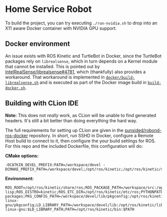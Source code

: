 # Home Service Robot

To build the project, you can try executing `./run-nvidia.sh` to drop
into an X11 aware Docker container with NVIDIA GPU support.

## Docker environment

An issue exists with ROS Kinetic and TurtleBot in Docker, since the TurtleBot packages rely on
`librealsense`, which in turn depends on a Kernel module that cannot be installed. This is pointed out by
[IntelRealSense/librealsense#4781](https://github.com/IntelRealSense/librealsense/issues/4781), which
(thankfully) also provides a workaround. That workaround is implemented in [`docker/build-librealsense.sh`](docker/build-librealsense.sh) and is executed as part of the Docker image build in [`build-docker.sh`](build-docker.sh).

## Building with CLion IDE

**Note:** This does not _really_ work, as CLion will be unable to find generated headers. It's still a bit
          better than doing everything the hard way.

The full requirements for setting up CLion are given in the [sunsided/robond-ros-docker](https://github.com/sunsided/robond-ros-docker)
repository. In short, run SSHD in Docker, configure a Remote Host build to connect to it, then configure
the your build settings for ROS. For this repo and the included Dockerfile, this configuration will do:

**CMake options:**

```
-DCATKIN_DEVEL_PREFIX:PATH=/workspace/devel -DCMAKE_PREFIX_PATH=/workspace/devel;/opt/ros/kinetic;/opt/ros/kinetic/share
```

**Environment:**

```
ROS_ROOT=/opt/ros/kinetic/share/ros;ROS_PACKAGE_PATH=/workspace/src:/opt/ros/kinetic/share;ROS_MASTER_URI=http://localhost:11311;ROS_PYTHON_VERSION=2;ROS_VERSION=1;ROSLISP_PACKAGE_DIRECTORIES=/workspace/devel/share/common-lisp;ROS_DISTRO=kinetic;ROS_ETC_DIR=/opt/ros/kinetic/etc/ros;PYTHONPATH=/opt/ros/kinetic/lib/python2.7/dist-packages;PKG_CONFIG_PATH=/workspace/devel/lib/pkgconfig:/opt/ros/kinetic/lib/pkgconfig:/opt/ros/kinetic/lib/x86_64-linux-gnu/pkgconfig;LD_LIBRARY_PATH=/workspace/devel/lib:/opt/ros/kinetic/lib:/opt/ros/kinetic/lib/x86_64-linux-gnu:$LD_LIBRARY_PATH;PATH=/opt/ros/kinetic/bin:$PATH
```
